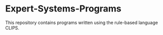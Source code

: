 # Expert-Systems-Programs
This repository contains programs written using the rule-based language CLIPS.

